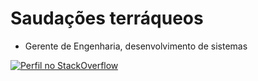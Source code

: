 # Saudações terráqueos

- Gerente de Engenharia, desenvolvimento de sistemas

[![Perfil no StackOverflow](https://github-readme-stackoverflow-blond.vercel.app/?userID=5878)](https://pt.stackoverflow.com/users/5878/woss)
